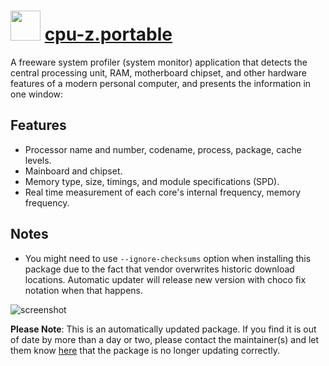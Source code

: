 ﻿# <img src="https://cdn.jsdelivr.net/gh/mkevenaar/chocolatey-packages@a2d2b28de250105f84f6a2d0123c435ba7667f57/icons/cpu-z.png" width="48" height="48"/> [cpu-z.portable](https://community.chocolatey.org/packages/cpu-z.portable)

A freeware system profiler (system monitor) application that detects the central processing unit, RAM, motherboard chipset, and other hardware features of a modern personal computer, and presents the information in one window:

## Features

- Processor name and number, codename, process, package, cache levels.
- Mainboard and chipset.
- Memory type, size, timings, and module specifications (SPD).
- Real time measurement of each core's internal frequency, memory frequency.

## Notes

- You might need to use `--ignore-checksums` option when installing this package due to the fact that vendor overwrites historic download locations. Automatic updater will release new version with choco fix notation when that happens.

![screenshot](https://cdn.jsdelivr.net/gh/mkevenaar/chocolatey-packages@a881086a60d04bd8b1a1a8898af3e200416a19d5/automatic/cpu-z.install/screenshot.png)

**Please Note**: This is an automatically updated package. If you find it is
out of date by more than a day or two, please contact the maintainer(s) and
let them know [here](https://github.com/mkevenaar/chocolatey-packages/issues) that the package is no longer updating correctly.

